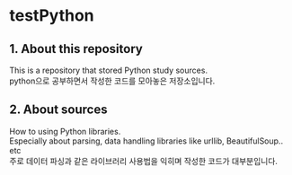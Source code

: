 # testPython
## 1. About this repository
This is a repository that stored Python study sources.   
python으로 공부하면서 작성한 코드를 모아놓은 저장소입니다.

## 2. About sources
How to using Python libraries.   
Especially about parsing, data handling libraries like urllib, BeautifulSoup.. etc   
주로 데이터 파싱과 같은 라이브러리 사용법을 익히며 작성한 코드가 대부분입니다.   

